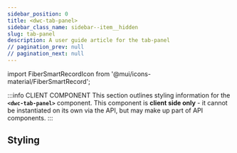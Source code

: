 ```yaml
---
sidebar_position: 0
title: <dwc-tab-panel>
sidebar_class_name: sidebar--item__hidden
slug: tab-panel
description: A user guide article for the tab-panel
// pagination_prev: null
// pagination_next: null
---
```


import FiberSmartRecordIcon from '@mui/icons-material/FiberSmartRecord';

<DocChip chip='shadow' />

:::info CLIENT COMPONENT
This section outlines styling information for the **`<dwc-tab-panel>`** component. This component is **client side only** - it cannot be instantiated on its own via the API, but may make up part of API components.
:::

## Styling

<TableBuilder name="dwc-tab-panel" />

